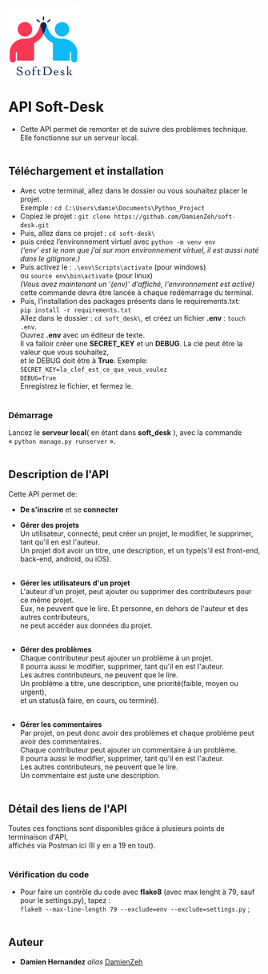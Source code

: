 ![Alt text](https://github.com/DamienZeh/soft-desk/blob/main/soft_desk/soft_desk/logo/logo.png)<br>

# API Soft-Desk

- Cette API permet de remonter et de suivre des problèmes technique.<br>
 Elle fonctionne sur un serveur local.<br><br>



## Téléchargement et installation 


- Avec votre terminal, allez dans le dossier ou vous souhaitez placer le projet.<br/> 
Exemple : ``cd C:\Users\damie\Documents\Python_Project``
- Copiez le projet : ``git clone https://github.com/DamienZeh/soft-desk.git``
- Puis, allez dans ce projet : ``cd soft-desk\``
- puis créez l’environnement virtuel avec  ``python -m venv env``<br/>
	_(‘env’ est le nom que j’ai sur mon environnement virtuel, il est aussi noté dans le gitignore.)_
- Puis activez le : ``.\env\Scripts\activate`` (pour windows)<br/>
ou ``source env\bin\activate`` (pour linux)<br/>
	_(Vous avez maintenant un ‘(env)’ d’affiché, l'environnement est activé)_<br>
cette commande devra être lancée à chaque redémarrage du terminal.
- Puis, l’installation  des packages présents dans le requirements.txt:<br> ``pip install -r requirements.txt``<br>
Allez dans le dossier : ``cd soft_desk\``, et créez un fichier **.env** : ``touch .env``.<br/>
Ouvrez **.env** avec un éditeur de texte.<br/>
Il va falloir créer une **SECRET_KEY** et un **DEBUG**. La clé peut être la valeur que vous souhaitez,<br/> et le DEBUG doit être à **True**.
Exemple:<br/>
``SECRET_KEY=la_clef_est_ce_que_vous_voulez``<br/>
``DEBUG=True``<br/>
Enregistrez le fichier, et fermez le.
<br/><br>

### Démarrage

Lancez le  **serveur local**( en étant dans **soft_desk** ), avec la commande « ``python manage.py runserver`` ».<br><br>

## Description de l'API
Cette API permet de:
- **De s'inscrire** et se **connecter**<br/>

- **Gérer des projets**<br/>
Un utilisateur, connecté, peut créer un projet, le modifier, le supprimer, tant qu'il en est l'auteur.<br/>
Un projet doit avoir un titre, une description, et un type(s'il est front-end, back-end, android, ou iOS).<br/><br/>

- **Gérer les utilisateurs d'un projet**<br/>
L'auteur d'un projet, peut ajouter ou supprimer des contributeurs pour ce même projet.<br/> Eux, ne peuvent que le lire. Et personne, en dehors de l'auteur et des autres contributeurs,<br/>
 ne peut accéder aux données du projet. <br/><br/>

- **Gérer des problèmes**<br/>
Chaque contributeur peut ajouter un problème à un projet.<br/>
Il pourra aussi le modifier, supprimer, tant qu'il en est l'auteur.<br/> Les autres contributeurs, ne peuvent que le lire.<br/>
Un problème a titre, une description, une priorité(faible, moyen ou urgent),<br/>
et un status(à faire, en cours, ou terminé).<br/><br/>

- **Gérer les commentaires**<br/>
Par projet, on peut donc avoir des problèmes et chaque problème peut avoir des commentaires.<br/>
Chaque contributeur peut ajouter un commentaire à un problème.<br/>
Il pourra aussi le modifier, supprimer, tant qu'il en est l'auteur.<br/> Les autres contributeurs, ne peuvent que le lire.<br/>
Un commentaire est juste une description.<br/><br/>



## Détail des liens de l'API
Toutes ces fonctions sont disponibles grâce à plusieurs points de terminaison d'API,<br/>
 affichés via Postman ici (Il y en a 19 en tout).<br/><br/>





### Vérification du code
- Pour faire un contrôle du code avec **flake8** (avec max lenght à 79, sauf pour le settings.py), tapez :<br/>
``flake8 --max-line-length 79 --exclude=env --exclude=settings.py`` ;<br/><br/>

## Auteur

* **Damien Hernandez** _alias_ [DamienZeh](https://damienhernandez.fr/)








